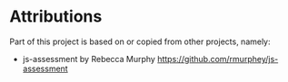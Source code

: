 # Attributions

Part of this project is based on or copied from other projects, namely:

- js-assessment by Rebecca Murphy https://github.com/rmurphey/js-assessment
